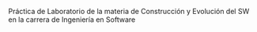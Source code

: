 Práctica de Laboratorio de la materia de Construcción y Evolución del SW
en la carrera de Ingeniería en Software
